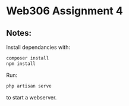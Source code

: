 # Web306 Assignment 4

## Notes:

Install dependancies with:

```bash
composer install
npm install
```

Run:

```bash
php artisan serve
```

to start a webserver.
